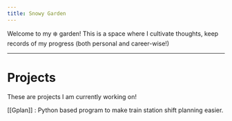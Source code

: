 ```yaml
---
title: Snowy Garden
---
```


Welcome to my :snowflake: garden!
This is a space where I cultivate thoughts, keep records of my progress (both personal and career-wise!)

---
# Projects
These are projects I am currently working on!

[[Gplan]] : Python based program to make train station shift planning easier.

